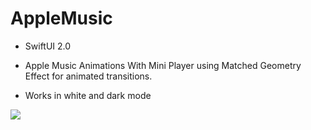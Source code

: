 # AppleMusic

- SwiftUI 2.0

- Apple Music Animations With Mini Player using Matched Geometry Effect for animated transitions.
- Works in white and dark mode



![](https://github.com/Guanais/AppleMusic/blob/origin/DELETE_ME/AppleMusicInterface.gif?raw=true)
